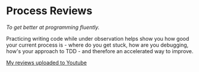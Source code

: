 # Process Reviews

*To get better at programming fluently.*

Practicing writing code while under observation helps show you how good your current process is - where do you get stuck, how are you debugging, how's your approach to TDD - and therefore an accelerated way to improve.

[My reviews uploaded to Youtube](https://www.youtube.com/channel/UCtXZ2rupF8wGyD5dFH3L0cQ/videos?view=0&sort=da&flow=grid)

